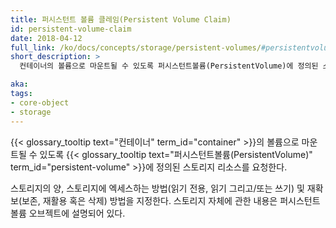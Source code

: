 ```yaml
---
title: 퍼시스턴트 볼륨 클레임(Persistent Volume Claim)
id: persistent-volume-claim
date: 2018-04-12
full_link: /ko/docs/concepts/storage/persistent-volumes/#persistentvolumeclaims
short_description: >
  컨테이너의 볼륨으로 마운트될 수 있도록 퍼시스턴트볼륨(PersistentVolume)에 정의된 스토리지 리소스를 요청한다.

aka: 
tags:
- core-object
- storage
---
```

 {{< glossary_tooltip text="컨테이너" term_id="container" >}}의 볼륨으로 마운트될 수 있도록 {{< glossary_tooltip text="퍼시스턴트볼륨(PersistentVolume)" term_id="persistent-volume" >}}에 정의된 스토리지 리소스를 요청한다.

<!--more--> 

스토리지의 양, 스토리지에 엑세스하는 방법(읽기 전용, 읽기 그리고/또는 쓰기) 및 재확보(보존, 재활용 혹은 삭제) 방법을 지정한다. 스토리지 자체에 관한 내용은 퍼시스턴트볼륨 오브젝트에 설명되어 있다. 
